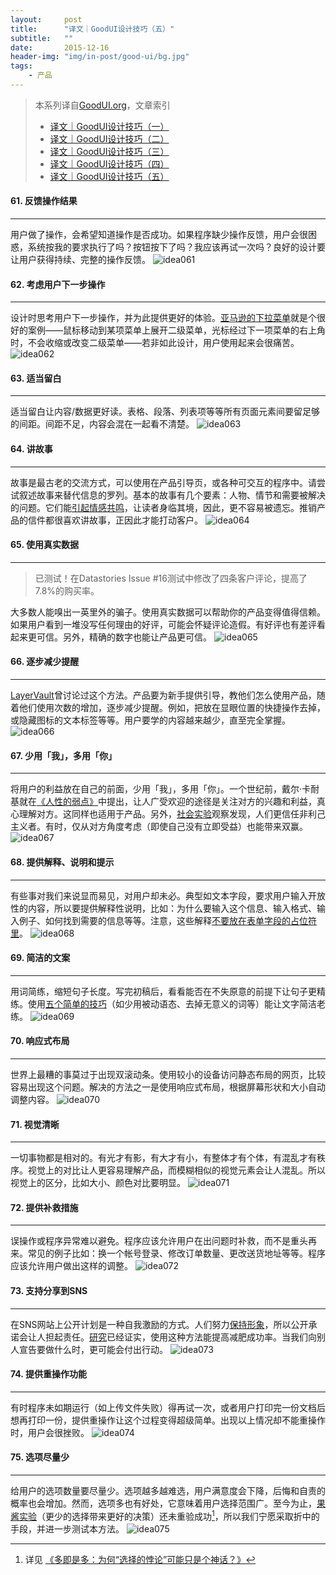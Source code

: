 ```yaml
---
layout:     post
title:      "译文｜GoodUI设计技巧（五）"
subtitle:   ""
date:       2015-12-16
header-img: "img/in-post/good-ui/bg.jpg"
tags:
    - 产品
---
```


>本系列译自[GoodUI.org](http://goodui.org/)，文章索引
>
>* [译文｜GoodUI设计技巧（一）](/2015/12/08/good-ui-1/)  
>* [译文｜GoodUI设计技巧（二）](/2015/12/10/good-ui-2/)
>* [译文｜GoodUI设计技巧（三）](/2015/12/11/good-ui-3/)
>* [译文｜GoodUI设计技巧（四）](/2015/12/14/good-ui-4/)
>* [译文｜GoodUI设计技巧（五）](/2015/12/16/good-ui-5/)


#### 61. 反馈操作结果
---
用户做了操作，会希望知道操作是否成功。如果程序缺少操作反馈，用户会很困惑，系统按我的要求执行了吗？按钮按下了吗？我应该再试一次吗？良好的设计要让用户获得持续、完整的操作反馈。
![idea061](/img/in-post/good-ui/idea061.png)

#### 62. 考虑用户下一步操作
---
设计时思考用户下一步操作，并为此提供更好的体验。[亚马逊的下拉菜单](http://bjk5.com/post/44698559168/breaking-down-amazons-mega-dropdown)就是个很好的案例——鼠标移动到某项菜单上展开二级菜单，光标经过下一项菜单的右上角时，不会收缩或改变二级菜单——若非如此设计，用户使用起来会很痛苦。
![idea062](/img/in-post/good-ui/idea062.png)

#### 63. 适当留白
---
适当留白让内容/数据更好读。表格、段落、列表项等等所有页面元素间要留足够的间距。间距不足，内容会混在一起看不清楚。
![idea063](/img/in-post/good-ui/idea063.png)

#### 64. 讲故事
---
故事是最古老的交流方式，可以使用在产品引导页，或各种可交互的程序中。请尝试叙述故事来替代信息的罗列。基本的故事有几个要素：人物、情节和需要被解决的问题。它们能[引起情感共鸣](http://www.nytimes.com/2012/03/18/opinion/sunday/the-neuroscience-of-your-brain-on-fiction.html?pagewanted=all&_r=1)，让读者身临其境，因此，更不容易被遗忘。推销产品的信件都很喜欢讲故事，正因此才能打动客户。
![idea064](/img/in-post/good-ui/idea064.png)

#### 65. 使用真实数据
---
> 已测试！在Datastories Issue #16测试中修改了四条客户评论，提高了7.8%的购买率。

大多数人能嗅出一英里外的骗子。使用真实数据可以帮助你的产品变得值得信赖。如果用户看到一堆没写任何理由的好评，可能会怀疑评论造假。有好评也有差评看起来更可信。另外，精确的数字也能让产品更可信。
![idea065](/img/in-post/good-ui/idea065.png)

#### 66. 逐步减少提醒
---
[LayerVault](http://layervault.tumblr.com/post/42361566927/progressive-reduction)曾讨论过这个方法。产品要为新手提供引导，教他们怎么使用产品，随着他们使用次数的增加，逐步减少提醒。例如，把放在显眼位置的快捷操作去掉，或隐藏图标的文本标签等等。用户要学的内容越来越少，直至完全掌握。
![idea066](/img/in-post/good-ui/idea066.png)

#### 67. 少用「我」，多用「你」
---
将用户的利益放在自己的前面，少用「我」，多用「你」。一个世纪前，戴尔·卡耐基就在[《人性的弱点》](http://book.douban.com/subject/1837006/)中提出，让人广受欢迎的途径是关注对方的兴趣和利益，真心理解对方。这同样也适用于产品。另外，[社会实验](http://strategypeak.com/convicted-criminal-more-credibility-federal-prosecutor/)观察发现，人们更信任非利己主义者。有时，仅从对方角度考虑（即使自己没有立即受益）也能带来双赢。
![idea067](/img/in-post/good-ui/idea067.png)

#### 68. 提供解释、说明和提示
---
有些事对我们来说显而易见，对用户却未必。典型如文本字段，要求用户输入开放性的内容，所以要提供解释性说明，比如：为什么要输入这个信息、输入格式、输入例子、如何找到需要的信息等等。注意，这些解释[不要放在表单字段的占位符里](https://www.nngroup.com/articles/form-design-placeholders/)。
![idea068](/img/in-post/good-ui/idea068.png)

#### 69. 简洁的文案
---
用词简练，缩短句子长度。写完初稿后，看看能否在不失原意的前提下让句子更精练。使用[五个简单的技巧](http://www.portent.com/blog/random/5_steps_to_concise_copy.htm)（如少用被动语态、去掉无意义的词等）能让文字简洁老练。
![idea069](/img/in-post/good-ui/idea069.png)

#### 70. 响应式布局
---
世界上最糟的事莫过于出现双滚动条。使用较小的设备访问静态布局的网页，比较容易出现这个问题。解决的方法之一是使用响应式布局，根据屏幕形状和大小自动调整内容。
![idea070](/img/in-post/good-ui/idea070.png)

#### 71. 视觉清晰
---
一切事物都是相对的。有光才有影，有大才有小，有整体才有个体，有混乱才有秩序。视觉上的对比让人更容易理解产品，而模糊相似的视觉元素会让人混乱。所以视觉上的区分，比如大小、颜色对比要明显。
![idea071](/img/in-post/good-ui/idea071.png)

#### 72. 提供补救措施
---
误操作或程序异常难以避免。程序应该允许用户在出问题时补救，而不是重头再来。常见的例子比如：换一个帐号登录、修改订单数量、更改送货地址等等。程序应该允许用户做出这样的调整。
![idea072](/img/in-post/good-ui/idea072.png)

#### 73. 支持分享到SNS
---
在SNS网站上公开计划是一种自我激励的方式。人们努力[保持形象](https://peopletriggers.wordpress.com/2010/05/26/the-six-weapons-of-influence-part-2-commitment-and-consistency/)，所以公开承诺会让人担起责任。[研究](https://neuronarrative.wordpress.com/2010/01/10/does-making-a-public-commitment-really-help-people-lose-weight/)已经证实，使用这种方法能提高减肥成功率。当我们向别人宣告要做什么时，更可能会付出行动。
![idea073](/img/in-post/good-ui/idea073.png)

#### 74. 提供重操作功能
---
有时程序未如期运行（如上传文件失败）得再试一次，或者用户打印完一份文档后想再打印一份，提供重操作让这个过程变得超级简单。出现以上情况却不能重操作时，用户会很挫败。
![idea074](/img/in-post/good-ui/idea074.png)

#### 75. 选项尽量少
---
给用户的选项数量要尽量少。选项越多越难选，用户满意度会下降，后悔和自责的概率也会增加。然而，选项多也有好处，它意味着用户选择范围广。至今为止，[果酱实验](http://book.douban.com/subject/21346249/)（更少的选择带来更好的决策）还未重验成功[^tips1]，所以我们宁愿采取折中的手段，并进一步测试本方法。
![idea075](/img/in-post/good-ui/idea075.png)

[^tips1]: 详见 [《多即是多：为何“选择的悖论”可能只是个神话？》](http://article.yeeyan.org/view/174464/375108)


